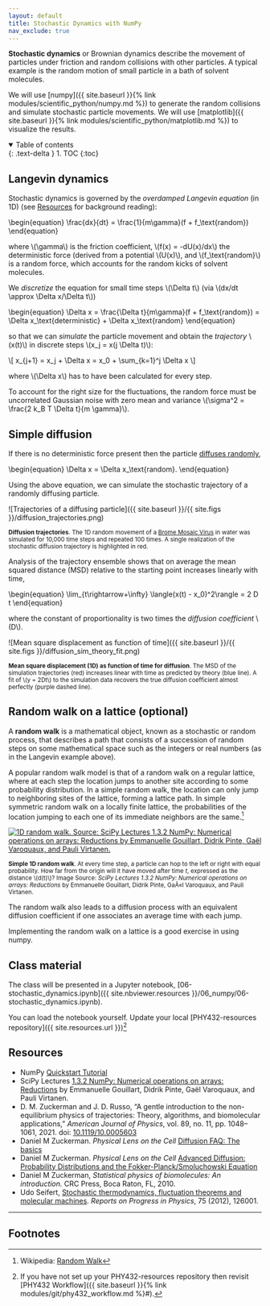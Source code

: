 ```yaml
---
layout: default
title: Stochastic Dynamics with NumPy
nav_exclude: true
---
```


**Stochastic dynamics** or Brownian dynamics describe the movement of
particles under friction and random collisions with other particles. A
typical example is the random motion of small particle in a bath of
solvent molecules. 

We will use [numpy]({{ site.baseurl }}{% link
modules/scientific_python/numpy.md %}) to generate the random
collisions and simulate stochastic particle movements. We will use
 [matplotlib]({{
site.baseurl }}{% link modules/scientific_python/matplotlib.md %}) to
visualize the results.

<details open markdown="block">
  <summary>
    Table of contents
  </summary>
  {: .text-delta }
1. TOC
{:toc}
</details>


## Langevin dynamics

Stochastic dynamics is governed by the *overdamped Langevin equation*
(in 1D) (see [Resources](#resources) for background reading):

\begin{equation}
\frac{dx}{dt} = \frac{1}{m\gamma}(f + f_\text{random})
\end{equation}

where \\(\gamma\\) is the friction coefficient, \\(f(x) = -dU(x)/dx\\) the
deterministic force (derived from a potential \\(U(x)\\), and
\\(f_\text{random}\\) is a random force, which accounts for the random
kicks of solvent molecules. 

We *discretize* the equation for small time steps \\(\Delta t\\) (via
\\(dx/dt \approx \Delta x/\Delta t\\))

\begin{equation}
\Delta x = \frac{\Delta t}{m\gamma}(f + f_\text{random}) = \Delta x_\text{deterministic} + \Delta x_\text{random}
\end{equation}

so that we can *simulate* the particle movement and obtain the
*trajectory* \\(x(t)\\) in discrete steps \\(x_j = x(j \Delta t)\\):

\\[
x_{j+1} = x_j + \Delta x = x_0 + \sum_{k=1}^j \Delta x
\\]

where \\(\Delta x\\) has to have been calculated for every step.

To account for the right size for the fluctuations, the random force
must be uncorrelated Gaussian noise with zero mean and variance
\\(\sigma^2 = \frac{2 k_B T \Delta t}{m \gamma}\\).

## Simple diffusion

If there is no deterministic force present then the particle [diffuses
randomly](https://www.physicallensonthecell.org/diffusion-faq-basics),

\begin{equation}
\Delta x = \Delta x_\text{random}.
\end{equation}

Using the above equation, we can simulate the stochastic trajectory of
a randomly diffusing particle.

![Trajectories of a diffusing particle]({{ site.baseurl }}/{{ site.figs
  }}/diffusion_trajectories.png) 
  
<small>**Diffusion trajectories**. The 1D random movement of a [Brome
Mosaic Virus](https://en.wikipedia.org/wiki/Brome_mosaic_virus) in
water was simulated for 10,000 time steps and repeated 100 times. A
single realization of the stochastic diffusion trajectory is
highlighted in red.</small>

Analysis of the trajectory ensemble shows that on average the mean
squared distance (MSD) relative to the starting point increases
linearly with time,

\begin{equation}
\lim_{t\rightarrow+\infty} \langle(x(t) - x_0)^2\rangle = 2 D t
\end{equation}

where the constant of proportionality is two times the *diffusion
coefficient* \\(D\\).

![Mean square displacement as function of time]({{ site.baseurl }}/{{
  site.figs }}/diffusion_sim_theory_fit.png) 
  
<small>**Mean square displacement (1D) as function of time for
diffusion**. The MSD of the simulation trajectories (red) increases
linear with time as predicted by theory (blue line). A fit of \\(y =
2Dt\\) to the simulation data recovers the true diffusion coefficient
almost perfectly (purple dashed line).</small>


## Random walk on a lattice (optional)

A **random walk** is a mathematical object, known as a stochastic or
random process, that describes a path that consists of a succession of
random steps on some mathematical space such as the integers or real
numbers (as in the Langevin example above).

A popular random walk model is that of a random walk on a regular
lattice, where at each step the location jumps to another site
according to some probability distribution.  In a simple random walk,
the location can only jump to neighboring sites of the lattice,
forming a lattice path.  In simple symmetric random walk on a locally
finite lattice, the probabilities of the location jumping to each one
of its immediate neighbors are the same.[^0]

[![1D random walk. Source: SciPy Lectures 1.3.2 NumPy: Numerical
  operations on arrays: Reductions by Emmanuelle Gouillart, Didrik
  Pinte, Gaël Varoquaux, and Pauli
  Virtanen.](https://scipy-lectures.org/_images/random_walk.png)](https://scipy-lectures.org/intro/numpy/operations.html#other-reductions)

<small>**Simple 1D random walk**. At every time step, a particle can
hop to the left or right with equal probability. How far from the
origin will it have moved after time _t_, expressed as the distance
\\(d(t)\\)? Image Source: _SciPy Lectures 1.3.2 NumPy: Numerical
operations on arrays: Reductions_ by Emmanuelle Gouillart, Didrik
Pinte, GaÃ«l Varoquaux, and Pauli Virtanen.</small>

The random walk also leads to a diffusion process with an equivalent
diffusion coefficient if one associates an average time with each
jump.

Implementing the random walk on a lattice is a good exercise in using
numpy.



## Class material

The class will be presented in a Jupyter notebook,
[06-stochastic_dynamics.ipynb]({{ site.nbviewer.resources
}}/06_numpy/06-stochastic_dynamics.ipynb).

You can load the notebook yourself. Update your local
[PHY432-resources repository]({{ site.resources.url }})[^1]





## Resources

* NumPy [Quickstart Tutorial](https://docs.scipy.org/doc/numpy/user/quickstart.html)
* SciPy Lectures [1.3.2 NumPy:  Numerical operations on arrays: Reductions](https://scipy-lectures.org/intro/numpy/operations.html#other-reductions) by Emmanuelle
  Gouillart, Didrik Pinte, Gaël Varoquaux, and Pauli Virtanen. 
* D. M. Zuckerman and J. D. Russo, “A gentle introduction to the
  non-equilibrium physics of trajectories: Theory, algorithms, and
  biomolecular applications,” *American Journal of Physics*, vol. 89,
  no. 11, pp. 1048–1061, 2021. doi: [10.1119/10.0005603](https://doi.org/10.1119/10.0005603)
* Daniel M Zuckerman. *Physical Lens on the Cell* [Diffusion FAQ: The
  basics](https://www.physicallensonthecell.org/diffusion-faq-basics)
* Daniel M Zuckerman. *Physical Lens on the Cell* [Advanced Diffusion:
  Probability Distributions and the Fokker-Planck/Smoluchowski
  Equation](https://www.physicallensonthecell.org/advanced-diffusion-and-fokker-planck-picture)
* Daniel M Zuckerman, *Statistical physics of biomolecules: An
  introduction.* CRC Press, Boca Raton, FL, 2010.
* Udo Seifert, [Stochastic thermodynamics, fluctuation theorems and
  molecular
  machines](https://iopscience.iop.org/article/10.1088/0034-4885/75/12/126001). *Reports
  on Progress in Physics*, 75 (2012), 126001.

  
----------

## Footnotes

[^0]:
    Wikipedia: [Random Walk](https://en.wikipedia.org/wiki/Random_walk)


[^1]:

    If you have not set up your PHY432-resources repository then
    revisit [PHY432 Workflow]({{ site.baseurl }}{% link
    modules/git/phy432_workflow.md %}#).





